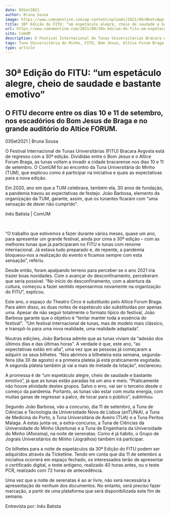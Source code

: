 ```yaml
---
date: 03Set2021
author: Bruna Sousa
image: https://www.comumonline.com/wp-content/uploads/2021/09/WhatsApp-Image-2021-09-02-at-23.29.58-1500x1125.jpeg
title: 30ª Edição do FITU: “um espetáculo alegre, cheio de saudade e bastante emotivo”
url: https://www.comumonline.com/2021/09/30a-edicao-do-fitu-um-espetaculo-alegre-cheio-de-saudade-e-bastante-emotivo/
site: ComUM
description: O Festival Internacional de Tunas Universitárias Bracara Avgvsta está de regresso com a 30ª edição. O ComUM foi ao encontro da Tuna Universitária do Minho.
tags: Tuna Universitária do Minho, FITU, Bom Jesus, Altice Forum Braga, FITU Bracara Avgvsta
type: article
---
```



# 30ª Edição do FITU: “um espetáculo alegre, cheio de saudade e bastante emotivo”

## O FITU decorre entre os dias 10 e 11 de setembro, nos escadórios do Bom Jesus de Braga e no grande auditório do Altice FORUM.

03Set2021 | Bruna Sousa

O Festival Internacional de Tunas Universitárias (FITU) Bracara Avgvsta está de regresso com a 30ª edição. Divididas entre o Bom Jesus e o Altice Forum Braga, as tunas voltam a invadir a cidade bracarense nos dias 10 e 11 de setembro. O ComUM foi ao encontro da Tuna Universitária do Minho (TUM), que explicou como é participar na iniciativa e quais as expectativas para a nova edição.

Em 2020, ano em que a TUM celebrava, também ela, 30 anos de fundação, a pandemia travou as expectativas de festejo. João Barbosa, elemento da organização da TUM, garante, assim, que os tunantes ficaram com “uma sensação de dever não cumprido”.

Inês Batista | ComUM

 

“O trabalho que estivemos a fazer durante vários meses, quase um ano, para apresentar um grande festival, ainda por cima a 30ª edição – com as melhores tunas que já participaram no FITU e tunas com renome internacional. Já estava tudo preparado e, de repente, a pandemia bloqueou-nos a realização do evento e ficamos sempre com esta sensação”, referiu.

Desde então, foram apalpando terreno para perceber se o ano 2021 iria trazer boas novidades. Com o avançar do desconfinamento, perceberam que seria possível. “No início do desconfinamento, com a abertura da cultura, começou a fazer sentido repensarmos novamente na organização do FITU”, explicou.

Este ano, o espaço do Theatro Circo é substituído pelo Altice Forum Braga. Para além disso, as duas noites de espetáculo são substituídas por apenas uma. Apesar de não seguir totalmente o formato típico do festival, João Barbosa garante que o objetivo é “tentar manter toda a essência do festival”.  “Um festival internacional de tunas, mas de modelo mais clássico, e transpô-lo para uma nova realidade, uma realidade adaptada”.

Noutras edições, João Barbosa admite que as tunas viviam da “adesão dos últimos dias e das últimas horas”. A verdade é que, este ano, “as expectativas estão em alta”, uma vez que as pessoas já começaram a adquirir os seus bilhetes. “Nós abrimos a bilheteira esta semana, segunda-feira (dia 30 de agosto) e a primeira plateia já está praticamente esgotada. A segunda plateia também já vai a mais de metade da lotação”, esclareceu.

A promessa é de “um espetáculo alegre, cheio de saudade e bastante emotivo”, já que as tunas estão paradas há um ano e meio. “Praticamente não houve atividade destes grupos. Salvo o erro, vai ser o terceiro desde o começo da pandemia. Portanto, as tunas vão estar com muita energia, com muitas ganas de regressar a palco, de tocar para o público”, sublinhou.

Segundo João Barbosa, vão a concurso, dia 11 de setembro, a Tuna de Ciências e Tecnologia da Universidade Nova de Lisboa (anTUNiA), a Tuna de Medicina do Porto, a Tuna Universitária de Aveiro (TUA) e a Tuna Peritos Malaga. A estas junta-se, a extra-concurso, a Tuna de Ciências da Universidade do Minho (Azeituna) e a Tuna de Engenharia da Universidade do Minho (Afonsina), na noite de serenatas. Como é já hábito, o Grupo de Jograis Universitários do Minho (Jogralhos) também irá participar.



Os bilhetes para a noite de espetáculos da 30ª Edição do FITU podem ser adquiridos através da Ticketline. Tendo em conta que dia 11 de setembro a iniciativa ocorrerá em espaço fechado, os interessados terão de apresentar o certificado digital, o teste antígeno, realizado 40 horas antes, ou o teste PCR, realizado com 72 horas de antecedência.

Uma vez que a noite de serenatas é ao ar livre, não será necessária a apresentação de nenhum dos documentos. No entanto, será preciso fazer marcação, a partir de uma plataforma que será disponibilizada este fim de semana.

Entrevista por: Inês Batista

 

